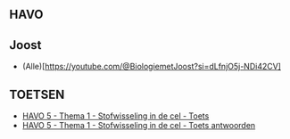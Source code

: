 ## HAVO

## Joost
* (Alle)[https://youtube.com/@BiologiemetJoost?si=dLfnjO5j-NDi42CV]

## TOETSEN
* [HAVO 5 - Thema 1 - Stofwisseling in de cel - Toets](toetsen/havo/h5t1toets.md)
* [HAVO 5 - Thema 1 - Stofwisseling in de cel - Toets antwoorden](toetsen/havo/h5t1toetsantwoorden.md)

<!-- ## Casus HAVO

* [parthenogense](casus/voortplanting.md)
* [evolutie](casus/evolutie.md)
* [casus met antwoorden](casus/casus_1.md)
* [regeling](casus/regeling.md),  	[antwoord](casus/regeling_antwoord.md)
* [zintuigen, het oog](casus/oog.md),
[antwoord](casus/oog_antwoord.md)
* [erfelijkheid, geslachtsverbonden overerving](casus/erfelijkheid.md), [antwoord](casus/erfelijkheid_antwoord.md)
* [homeostase](casus/homeostase.md)
* [elektrolyt](casus/elektrolyt.md)
* [oog, impulsgeleiding](casus/hetoog_uitgebreider.md)
* [NASK periodiek systeem](periodieksysteem.md)

## Raadsels
* [raadsels](raadsels/havoraadsels.md)

## Examens
* [examen 2013](examen2013havo.md)
* [examen 2016](examen2016havo.md)
* [examen 2017](examen2017havo.md)

## Toetsen
* [toets T5 gaswisseling](H5T5gaswisseling.md)

## Onderwerpen
* [zenuwstelsel](hetzenuwstelsel.md)
* [het oog](hetoog.md)
* [ecologie](ecologie.md)
* [thema 6 afweer](afweer.md)
* [fotosynthese, assimilatie en dissimilatie](assimilatie.md)
* [cel](cel.md)

bronnen:  [https://chat.openai.com](https://chat.openai.com)
-->